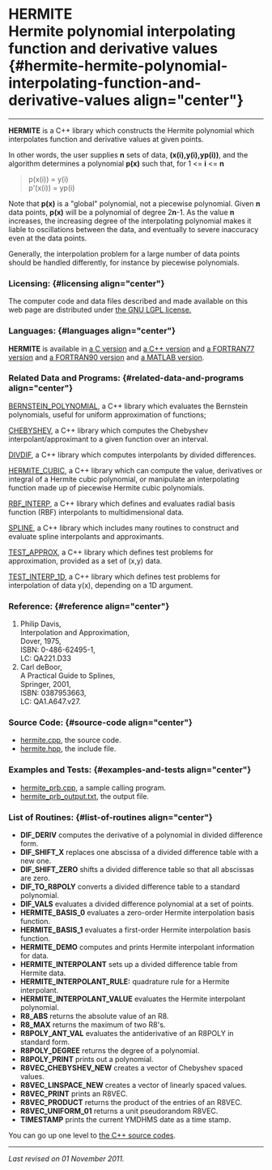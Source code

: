 HERMITE\
Hermite polynomial interpolating function and derivative values {#hermite-hermite-polynomial-interpolating-function-and-derivative-values align="center"}
===============================================================

------------------------------------------------------------------------

**HERMITE** is a C++ library which constructs the Hermite polynomial
which interpolates function and derivative values at given points.

In other words, the user supplies **n** sets of data,
**(x(i),y(i),yp(i))**, and the algorithm determines a polynomial
**p(x)** such that, for 1 &lt;= **i** &lt;= **n**

> p(x(i)) = y(i)\
> p'(x(i)) = yp(i)

Note that **p(x)** is a "global" polynomial, not a piecewise polynomial.
Given **n** data points, **p(x)** will be a polynomial of degree
2**n**-1. As the value **n** increases, the increasing degree of the
interpolating polynomial makes it liable to oscillations between the
data, and eventually to severe inaccuracy even at the data points.

Generally, the interpolation problem for a large number of data points
should be handled differently, for instance by piecewise polynomials.

### Licensing: {#licensing align="center"}

The computer code and data files described and made available on this
web page are distributed under [the GNU LGPL
license.](../../txt/gnu_lgpl.txt)

### Languages: {#languages align="center"}

**HERMITE** is available in [a C
version](../../c_src/hermite/hermite.md) and [a C++
version](../../master/hermite/hermite.md) and [a FORTRAN77
version](../../f77_src/hermite/hermite.md) and [a FORTRAN90
version](../../f_src/hermite/hermite.md) and [a MATLAB
version](../../m_src/hermite/hermite.md).

### Related Data and Programs: {#related-data-and-programs align="center"}

[BERNSTEIN\_POLYNOMIAL](../../master/bernstein_polynomial/bernstein_polynomial.md),
a C++ library which evaluates the Bernstein polynomials, useful for
uniform approximation of functions;

[CHEBYSHEV](../../master/chebyshev/chebyshev.md), a C++ library which
computes the Chebyshev interpolant/approximant to a given function over
an interval.

[DIVDIF](../../master/divdif/divdif.md), a C++ library which computes
interpolants by divided differences.

[HERMITE\_CUBIC](../../master/hermite_cubic/hermite_cubic.md), a C++
library which can compute the value, derivatives or integral of a
Hermite cubic polynomial, or manipulate an interpolating function made
up of piecewise Hermite cubic polynomials.

[RBF\_INTERP](../../master/rbf_interp/rbf_interp.md), a C++ library
which defines and evaluates radial basis function (RBF) interpolants to
multidimensional data.

[SPLINE](../../master/spline/spline.md), a C++ library which includes
many routines to construct and evaluate spline interpolants and
approximants.

[TEST\_APPROX](../../master/test_approx/test_approx.md), a C++
library which defines test problems for approximation, provided as a set
of (x,y) data.

[TEST\_INTERP\_1D](../../master/test_interp_1d/test_interp_1d.md), a
C++ library which defines test problems for interpolation of data y(x),
depending on a 1D argument.

### Reference: {#reference align="center"}

1.  Philip Davis,\
    Interpolation and Approximation,\
    Dover, 1975,\
    ISBN: 0-486-62495-1,\
    LC: QA221.D33
2.  Carl deBoor,\
    A Practical Guide to Splines,\
    Springer, 2001,\
    ISBN: 0387953663,\
    LC: QA1.A647.v27.

### Source Code: {#source-code align="center"}

-   [hermite.cpp](hermite.cpp), the source code.
-   [hermite.hpp](hermite.hpp), the include file.

### Examples and Tests: {#examples-and-tests align="center"}

-   [hermite\_prb.cpp](hermite_prb.cpp), a sample calling program.
-   [hermite\_prb\_output.txt](hermite_prb_output.txt), the output file.

### List of Routines: {#list-of-routines align="center"}

-   **DIF\_DERIV** computes the derivative of a polynomial in divided
    difference form.
-   **DIF\_SHIFT\_X** replaces one abscissa of a divided difference
    table with a new one.
-   **DIF\_SHIFT\_ZERO** shifts a divided difference table so that all
    abscissas are zero.
-   **DIF\_TO\_R8POLY** converts a divided difference table to a
    standard polynomial.
-   **DIF\_VALS** evaluates a divided difference polynomial at a set of
    points.
-   **HERMITE\_BASIS\_0** evaluates a zero-order Hermite interpolation
    basis function.
-   **HERMITE\_BASIS\_1** evaluates a first-order Hermite interpolation
    basis function.
-   **HERMITE\_DEMO** computes and prints Hermite interpolant
    information for data.
-   **HERMITE\_INTERPOLANT** sets up a divided difference table from
    Hermite data.
-   **HERMITE\_INTERPOLANT\_RULE:** quadrature rule for a Hermite
    interpolant.
-   **HERMITE\_INTERPOLANT\_VALUE** evaluates the Hermite interpolant
    polynomial.
-   **R8\_ABS** returns the absolute value of an R8.
-   **R8\_MAX** returns the maximum of two R8's.
-   **R8POLY\_ANT\_VAL** evaluates the antiderivative of an R8POLY in
    standard form.
-   **R8POLY\_DEGREE** returns the degree of a polynomial.
-   **R8POLY\_PRINT** prints out a polynomial.
-   **R8VEC\_CHEBYSHEV\_NEW** creates a vector of Chebyshev spaced
    values.
-   **R8VEC\_LINSPACE\_NEW** creates a vector of linearly spaced values.
-   **R8VEC\_PRINT** prints an R8VEC.
-   **R8VEC\_PRODUCT** returns the product of the entries of an R8VEC.
-   **R8VEC\_UNIFORM\_01** returns a unit pseudorandom R8VEC.
-   **TIMESTAMP** prints the current YMDHMS date as a time stamp.

You can go up one level to [the C++ source codes](../cpp_src.md).

------------------------------------------------------------------------

*Last revised on 01 November 2011.*
